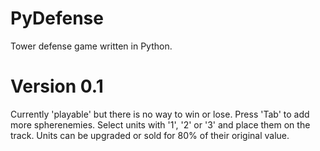 PyDefense
=========
Tower defense game written in Python.

Version 0.1
===========
Currently 'playable' but there is no way to win or lose. Press 'Tab' to add more spherenemies. 
Select units with '1', '2' or '3' and place them on the track. Units can be upgraded or sold for 
80% of their original value.
